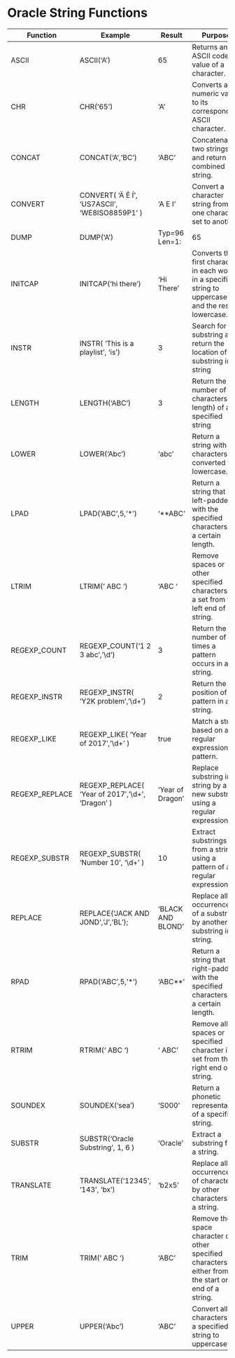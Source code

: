 # Oracle String Functions

| Function | Example | Result | Purpose |
| --- | --- | --- | ---|
| ASCII |	ASCII(‘A’) | 65 |	Returns an ASCII code value of a character.|
|CHR	|CHR(’65’)	|‘A’	|Converts a numeric value to its corresponding ASCII character.|
|CONCAT	|CONCAT(‘A’,’BC’)	|‘ABC’	|Concatenate two strings and return the combined string.|
|CONVERT	|CONVERT( ‘Ä Ê Í’, ‘US7ASCII’, ‘WE8ISO8859P1’ )	| ‘A E I’|	Convert a character string from one character set to another.|
|DUMP	|DUMP(‘A’)	|Typ=96 Len=1: |65|	Return a string value (VARCHAR2) that includes the datatype code, length measured in bytes, and internal representation of a specified expression.|
| INITCAP	 |INITCAP(‘hi  there’)	|‘Hi There’|	Converts the first character in each word in a specified string to uppercase and the rest to lowercase.|
| INSTR	|INSTR( ‘This is a playlist’, ‘is’)|	3	|Search for a substring and return the location of the substring in a string|
| LENGTH	|LENGTH(‘ABC’)	|3	|Return the number of characters (or length) of a specified string|
|LOWER	|LOWER(‘Abc’)	|‘abc’|	Return a string with all characters converted to lowercase.|
|LPAD	|LPAD(‘ABC’,5,’*’)	|‘**ABC’|	Return a string that is left-padded with the specified characters to a certain length.|
|LTRIM	|LTRIM(‘ ABC ‘)	|‘ABC  ‘|	Remove spaces or other specified characters in a set from the left end of a string.|
|REGEXP_COUNT	|REGEXP_COUNT(‘1 2 3 abc’,’\d’)|	3|	Return the number of times a pattern occurs in a string.|
|REGEXP_INSTR	|REGEXP_INSTR( ‘Y2K problem’,’\d+’)	|2|	Return the position of a pattern in a string.|
|REGEXP_LIKE	|REGEXP_LIKE( ‘Year of 2017′,’\d+’ )|	true|	Match a string based on a regular expression pattern.|
|REGEXP_REPLACE	|REGEXP_REPLACE( ‘Year of 2017′,’\d+’, ‘Dragon’ )	 |‘Year of Dragon’|	Replace substring in a string by a new substring using a regular expression.|
|REGEXP_SUBSTR	|REGEXP_SUBSTR( ‘Number 10’, ‘\d+’ )	 |10	|Extract substrings from a string using a pattern of a regular expression.|
|REPLACE	|REPLACE(‘JACK AND JOND’,’J’,’BL’);	 |‘BLACK AND BLOND’|	Replace all occurrences of a substring by another substring in a string.|
|RPAD	 |RPAD(‘ABC’,5,’*’)	|‘ABC**’|	Return a string that is right-padded with the specified characters to a certain length.|
|RTRIM	|RTRIM(‘ ABC ‘)	|‘ ABC’|	Remove all spaces or specified character in a set from the right end of a string.|
|SOUNDEX	|SOUNDEX(‘sea’)	|‘S000’|	Return a phonetic representation of a specified string.|
|SUBSTR	|SUBSTR(‘Oracle Substring’, 1, 6 )|	‘Oracle’|	Extract a substring from a string.|
|TRANSLATE	 |TRANSLATE(‘12345’, ‘143’, ‘bx’)	 |‘b2x5’|	Replace all occurrences of characters by other characters in a string.|
|TRIM	|TRIM(‘ ABC ‘)	|‘ABC’	|Remove the space character or other specified characters either from the start or end of a string.|
|UPPER	|UPPER(‘Abc’)	|‘ABC’|	Convert all characters in a specified string to uppercase.|
